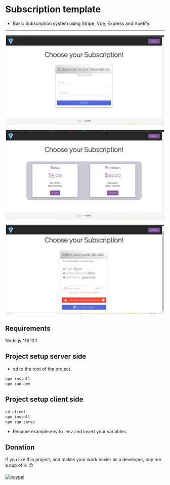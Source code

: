 # Subscription template

- Basic Subscription system using Stripe, Vue, Express and Vuetify.

---
<p align="center">
  <img src="screenshots\card(1).png" width="500" alt="screenshot">
</p>
<p align="center">
  <img src="screenshots\card(2).png" width="500" alt="screenshot">
</p>
<p align="center">
  <img src="screenshots\card(3).png" width="500" alt="screenshot">
</p>

## Requirements

Node.js ^16.13.1

## Project setup server side

- cd to the root of the project.

```
npm install
npm run dev
```

## Project setup client side
```
cd client
npm install
npm run serve
```
- Rename example.env to .env and insert your variables.

## Donation
If you like this project, and makes your work easier as a developer, buy me a cup of :coffee: :wink:

[![paypal](https://www.paypalobjects.com/en_US/i/btn/btn_donateCC_LG.gif)](https://www.paypal.com/donate?business=263QJ8D5YHR8E&no_recurring=0&item_name=I+believe+in+open+source%2C+but+a+little+donation+will+be+appreciated.+Thanks%21&currency_code=USD)
